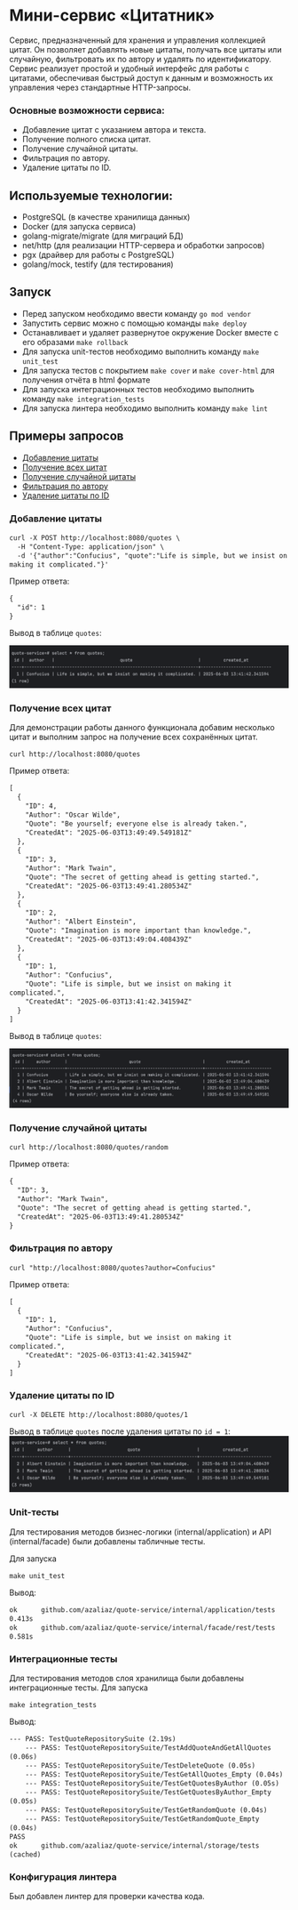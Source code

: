 # **Мини-сервис «Цитатник»**

Сервис, предназначенный для хранения и управления коллекцией цитат. Он позволяет добавлять новые цитаты, получать все цитаты или случайную, фильтровать их по автору и удалять по идентификатору. Сервис реализует простой и удобный интерфейс для работы с цитатами, обеспечивая быстрый доступ к данным и возможность их управления через стандартные HTTP-запросы.
### Основные возможности сервиса: ###
- Добавление цитат с указанием автора и текста.
- Получение полного списка цитат.
- Получение случайной цитаты.
- Фильтрация по автору.
- Удаление цитаты по ID.


## Используемые технологии:

- PostgreSQL (в качестве хранилища данных)
- Docker (для запуска сервиса)
- golang-migrate/migrate (для миграций БД)
- net/http (для реализации HTTP-сервера и обработки запросов)
- pgx (драйвер для работы с PostgreSQL)
- golang/mock, testify (для тестирования)

## Запуск
- Перед запуском необходимо ввести команду `go mod vendor`
- Запустить сервис можно с помощью команды `make deploy`
- Останавливает и удаляет развернутое окружение Docker вместе с его образами `make rollback`
- Для запуска unit-тестов необходимо выполнить команду `make unit_test`
- Для запуска тестов с покрытием `make cover` и `make cover-html` для получения отчёта в html формате
- Для запуска интеграционных тестов необходимо выполнить команду `make integration_tests`
- Для запуска линтера необходимо выполнить команду `make lint`


## Примеры запросов

- [Добавление цитаты](#add-quote)
- [Получение всех цитат](#get-quotes)
- [Получение случайной цитаты](#random-quotes)
- [Фильтрация по автору](#filter-by-author)
- [Удаление цитаты по ID](#delete-quote)


### Добавление цитаты <a name="add-quote"></a>
```
curl -X POST http://localhost:8080/quotes \
  -H "Content-Type: application/json" \
  -d '{"author":"Confucius", "quote":"Life is simple, but we insist on making it complicated."}'
```

Пример ответа:
```
{
  "id": 1
}
```
Вывод в таблице `quotes`:

![Запись в базе данных quotes после добавления цитаты](image/image_1.png)

### Получение всех цитат <a name="get-quotes"></a>
Для демонстрации работы данного функционала добавим несколько цитат и выполним запрос на получение всех сохранённых цитат.

``` 
curl http://localhost:8080/quotes
```

Пример ответа:

``` 
[
  {
    "ID": 4,
    "Author": "Oscar Wilde",
    "Quote": "Be yourself; everyone else is already taken.",
    "CreatedAt": "2025-06-03T13:49:49.549181Z"
  },
  {
    "ID": 3,
    "Author": "Mark Twain",
    "Quote": "The secret of getting ahead is getting started.",
    "CreatedAt": "2025-06-03T13:49:41.280534Z"
  },
  {
    "ID": 2,
    "Author": "Albert Einstein",
    "Quote": "Imagination is more important than knowledge.",
    "CreatedAt": "2025-06-03T13:49:04.408439Z"
  },
  {
    "ID": 1,
    "Author": "Confucius",
    "Quote": "Life is simple, but we insist on making it complicated.",
    "CreatedAt": "2025-06-03T13:41:42.341594Z"
  }
]
 ```
Вывод в таблице `quotes`:

![Запись в базе данных quotes после добавления нескольких цитат](image/image_2.png)



### Получение случайной цитаты <a name="random-quotes"></a>

``` 
curl http://localhost:8080/quotes/random
```
Пример ответа:

```
{
  "ID": 3,
  "Author": "Mark Twain",
  "Quote": "The secret of getting ahead is getting started.",
  "CreatedAt": "2025-06-03T13:49:41.280534Z"
}
 ```


### Фильтрация по автору <a name="filter-by-author"></a>
```
curl "http://localhost:8080/quotes?author=Confucius"
```

Пример ответа:

```
[
  {
    "ID": 1,
    "Author": "Confucius",
    "Quote": "Life is simple, but we insist on making it complicated.",
    "CreatedAt": "2025-06-03T13:41:42.341594Z"
  }
]
```
### Удаление цитаты по ID <a name="delete-quote"></a>
```
curl -X DELETE http://localhost:8080/quotes/1
```

Вывод в таблице `quotes` после удаления цитаты по `id = 1`:
![Запись в базе данных quotes после удаления цитаты по id](image/image_3.png)

### Unit-тесты

Для тестирования методов бизнес-логики (internal/application) и API (internal/facade) были добавлены табличные тесты.

Для запуска 
```
make unit_test
```

Вывод:

```
ok      github.com/azaliaz/quote-service/internal/application/tests     0.413s
ok      github.com/azaliaz/quote-service/internal/facade/rest/tests     0.581s
```

### Интеграционные тесты

Для тестирования методов слоя хранилища были добавлены интеграционные тесты.
Для запуска
```
make integration_tests
```

Вывод:

```
--- PASS: TestQuoteRepositorySuite (2.19s)
    --- PASS: TestQuoteRepositorySuite/TestAddQuoteAndGetAllQuotes (0.06s)
    --- PASS: TestQuoteRepositorySuite/TestDeleteQuote (0.05s)
    --- PASS: TestQuoteRepositorySuite/TestGetAllQuotes_Empty (0.04s)
    --- PASS: TestQuoteRepositorySuite/TestGetQuotesByAuthor (0.05s)
    --- PASS: TestQuoteRepositorySuite/TestGetQuotesByAuthor_Empty (0.05s)
    --- PASS: TestQuoteRepositorySuite/TestGetRandomQuote (0.04s)
    --- PASS: TestQuoteRepositorySuite/TestGetRandomQuote_Empty (0.04s)
PASS
ok      github.com/azaliaz/quote-service/internal/storage/tests (cached)
```


### Конфигурация линтера

Был добавлен линтер для проверки качества кода.